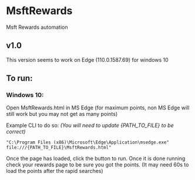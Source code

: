 # MsftRewards
Msft Rewards automation

## v1.0
This version seems to work on Edge (110.0.1587.69) for windows 10


## To run:
### Windows 10:

Open MsftRewards.html in MS Edge (for maximum points, non MS Edge will still work but you may not get as many points)

Example CLI to do so: *(You will need to update {PATH_TO_FILE} to be correct)*

`"C:\Program Files (x86)\Microsoft\Edge\Application\msedge.exe" file:///{PATH_TO_FILE}\MsftRewards.html"`

Once the page has loaded, click the button to run. Once it is done running check your rewards page to be sure you got the points. (It may need 60s to load the points after the rapid searches) 
